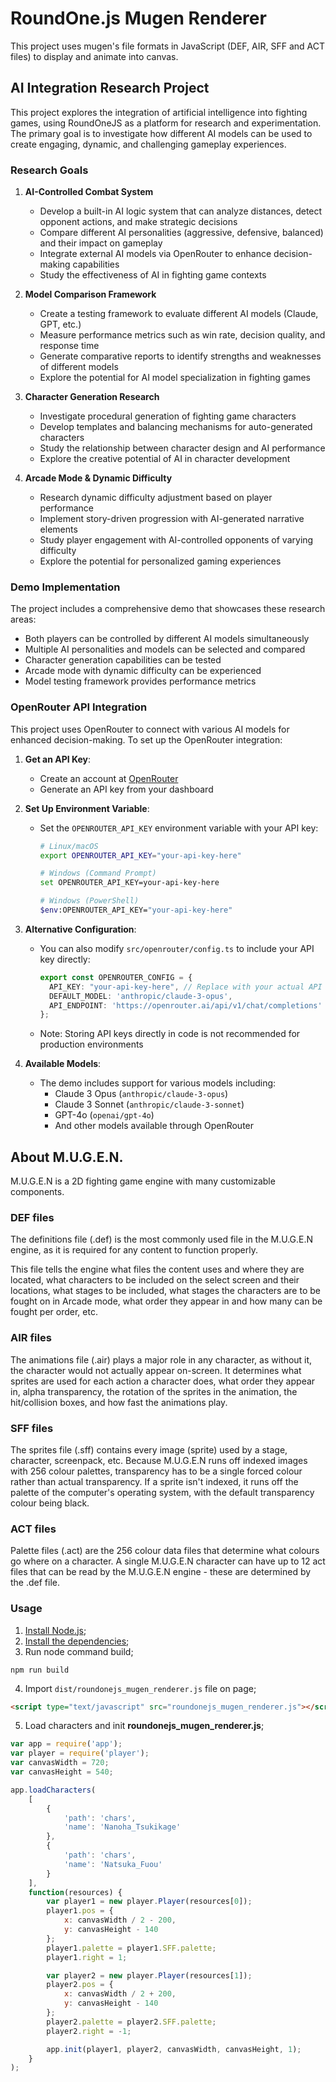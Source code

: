 # RoundOne.js Mugen Renderer

This project uses mugen's file formats in JavaScript (DEF, AIR, SFF and ACT files) to display and animate into canvas.

## AI Integration Research Project

This project explores the integration of artificial intelligence into fighting games, using RoundOneJS as a platform for research and experimentation. The primary goal is to investigate how different AI models can be used to create engaging, dynamic, and challenging gameplay experiences.

### Research Goals

1. **AI-Controlled Combat System**
   - Develop a built-in AI logic system that can analyze distances, detect opponent actions, and make strategic decisions
   - Compare different AI personalities (aggressive, defensive, balanced) and their impact on gameplay
   - Integrate external AI models via OpenRouter to enhance decision-making capabilities
   - Study the effectiveness of AI in fighting game contexts

2. **Model Comparison Framework**
   - Create a testing framework to evaluate different AI models (Claude, GPT, etc.)
   - Measure performance metrics such as win rate, decision quality, and response time
   - Generate comparative reports to identify strengths and weaknesses of different models
   - Explore the potential for AI model specialization in fighting games

3. **Character Generation Research**
   - Investigate procedural generation of fighting game characters
   - Develop templates and balancing mechanisms for auto-generated characters
   - Study the relationship between character design and AI performance
   - Explore the creative potential of AI in character development

4. **Arcade Mode & Dynamic Difficulty**
   - Research dynamic difficulty adjustment based on player performance
   - Implement story-driven progression with AI-generated narrative elements
   - Study player engagement with AI-controlled opponents of varying difficulty
   - Explore the potential for personalized gaming experiences

### Demo Implementation

The project includes a comprehensive demo that showcases these research areas:
- Both players can be controlled by different AI models simultaneously
- Multiple AI personalities and models can be selected and compared
- Character generation capabilities can be tested
- Arcade mode with dynamic difficulty can be experienced
- Model testing framework provides performance metrics

### OpenRouter API Integration

This project uses OpenRouter to connect with various AI models for enhanced decision-making. To set up the OpenRouter integration:

1. **Get an API Key**:
   - Create an account at [OpenRouter](https://openrouter.ai/)
   - Generate an API key from your dashboard

2. **Set Up Environment Variable**:
   - Set the `OPENROUTER_API_KEY` environment variable with your API key:
     ```bash
     # Linux/macOS
     export OPENROUTER_API_KEY="your-api-key-here"
     
     # Windows (Command Prompt)
     set OPENROUTER_API_KEY=your-api-key-here
     
     # Windows (PowerShell)
     $env:OPENROUTER_API_KEY="your-api-key-here"
     ```

3. **Alternative Configuration**:
   - You can also modify `src/openrouter/config.ts` to include your API key directly:
     ```typescript
     export const OPENROUTER_CONFIG = {
       API_KEY: "your-api-key-here", // Replace with your actual API key
       DEFAULT_MODEL: 'anthropic/claude-3-opus',
       API_ENDPOINT: 'https://openrouter.ai/api/v1/chat/completions'
     };
     ```
   - Note: Storing API keys directly in code is not recommended for production environments

4. **Available Models**:
   - The demo includes support for various models including:
     - Claude 3 Opus (`anthropic/claude-3-opus`)
     - Claude 3 Sonnet (`anthropic/claude-3-sonnet`)
     - GPT-4o (`openai/gpt-4o`)
     - And other models available through OpenRouter

## About M.U.G.E.N.

M.U.G.E.N is a 2D fighting game engine with many customizable components.

### DEF files

The definitions file (.def) is the most commonly used file in the M.U.G.E.N engine, as it is required for any content to function properly.

This file tells the engine what files the content uses and where they are located, what characters to be included on the select screen and their locations, what stages to be included, what stages the characters are to be fought on in Arcade mode, what order they appear in and how many can be fought per order, etc. 

### AIR files

The animations file (.air) plays a major role in any character, as without it, the character would not actually appear on-screen. It determines what sprites are used for each action a character does, what order they appear in, alpha transparency, the rotation of the sprites in the animation, the hit/collision boxes, and how fast the animations play. 

### SFF files

The sprites file (.sff) contains every image (sprite) used by a stage, character, screenpack, etc. Because M.U.G.E.N runs off indexed images with 256 colour palettes, transparency has to be a single forced colour rather than actual transparency. If a sprite isn't indexed, it runs off the palette of the computer's operating system, with the default transparency colour being black. 

### ACT files

Palette files (.act) are the 256 colour data files that determine what colours go where on a character. A single M.U.G.E.N character can have up to 12 act files that can be read by the M.U.G.E.N engine - these are determined by the .def file. 

### Usage

1. [Install Node.js](https://nodejs.org/en/download/package-manager/);
2. [Install the dependencies](https://docs.npmjs.com/cli/install);
3. Run node command build;
```
npm run build
```
4. Import `dist/roundonejs_mugen_renderer.js` file on page;
```html
<script type="text/javascript" src="roundonejs_mugen_renderer.js"></script>
```
5. Load characters and init **roundonejs_mugen_renderer.js**;
```js
var app = require('app');
var player = require('player');
var canvasWidth = 720;
var canvasHeight = 540;

app.loadCharacters(
    [
        {
            'path': 'chars',
            'name': 'Nanoha_Tsukikage'
        },
        {
            'path': 'chars',
            'name': 'Natsuka_Fuou'
        }
    ],
    function(resources) {
        var player1 = new player.Player(resources[0]);
        player1.pos = {
            x: canvasWidth / 2 - 200,
            y: canvasHeight - 140
        };
        player1.palette = player1.SFF.palette;
        player1.right = 1;

        var player2 = new player.Player(resources[1]);
        player2.pos = {
            x: canvasWidth / 2 + 200,
            y: canvasHeight - 140
        };
        player2.palette = player2.SFF.palette;
        player2.right = -1;

        app.init(player1, player2, canvasWidth, canvasHeight, 1);
    }
);
```
